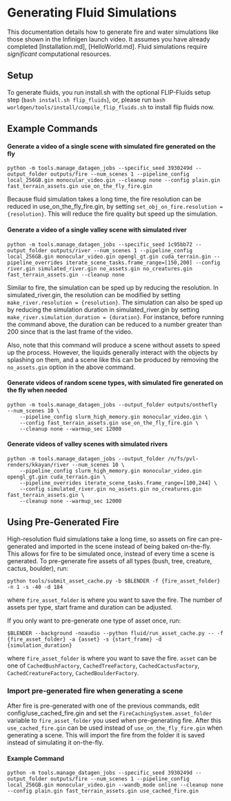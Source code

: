 # Generating Fluid Simulations

This documentation details how to generate fire and water simulations like those shown in the Infinigen launch video. It assumes you have already completed [Installation.md], [HelloWorld.md]. Fluid simulations require *significant* computational resources.

## Setup

To generate fluids, you run install.sh with the optional FLIP-Fluids setup step (`bash install.sh flip_fluids`), or, please run `bash worldgen/tools/install/compile_flip_fluids.sh` to install flip fluids now.

## Example Commands

#### Generate a video of a single scene with simulated fire generated on the fly
```
python -m tools.manage_datagen_jobs --specific_seed 3930249d --output_folder outputs/fire --num_scenes 1 --pipeline_config local_256GB.gin monocular_video.gin --cleanup none --config plain.gin fast_terrain_assets.gin use_on_the_fly_fire.gin
```
Because fluid simulation takes a long time, the fire resolution can be reduced in use_on_the_fly_fire.gin, by setting `set_obj_on_fire.resolution = {resolution}`. This will reduce the fire quality but speed up the simulation.

#### Generate a video of a single valley scene with simulated river
```
python -m tools.manage_datagen_jobs --specific_seed 1c95bb72 --output_folder outputs/river --num_scenes 1 --pipeline_config local_256GB.gin monocular_video.gin opengl_gt.gin cuda_terrain.gin --pipeline_overrides iterate_scene_tasks.frame_range=[150,200] --config river.gin simulated_river.gin no_assets.gin no_creatures.gin fast_terrain_assets.gin --cleanup none 
```
Similar to fire, the simulation can be sped up by reducing the resolution. In simulated_river.gin, the resolution can be modified by setting `make_river.resolution = {resolution}`. The simulation can also be sped up by reducing the simulation duration in simulated_river.gin by setting `make_river.simulation_duration = {duration}`. For instance, before running the command above, the duration can be reduced to a number greater than 200 since that is the last frame of the video.

Also, note that this command will produce a scene without assets to speed up the process. However, the liquids generally interact with the objects by splashing on them, and a scene like this can be produced by removing the `no_assets.gin` option in the above command. 

#### Generate videos of random scene types, with simulated fire generated on the fly when needed
```
python -m tools.manage_datagen_jobs --output_folder outputs/onthefly  --num_scenes 10 \
    --pipeline_config slurm_high_memory.gin monocular_video.gin \
    --config fast_terrain_assets.gin use_on_the_fly_fire.gin \
    --cleanup none --warmup_sec 12000 
```

#### Generate videos of valley scenes with simulated rivers
```
python -m tools.manage_datagen_jobs --output_folder /n/fs/pvl-renders/kkayan/river --num_scenes 10 \
    --pipeline_config slurm_high_memory.gin monocular_video.gin opengl_gt.gin cuda_terrain.gin \
    --pipeline_overrides iterate_scene_tasks.frame_range=[100,244] \ 
    --config simulated_river.gin no_assets.gin no_creatures.gin fast_terrain_assets.gin \
    --cleanup none --warmup_sec 12000
```



## Using Pre-Generated Fire

High-resolution fluid simulations take a long time, so assets on fire can pre-generated and imported in the scene instead of being baked on-the-fly. This allows for fire to be simulated once, instead of every time a scene is generated. To pre-generate fire assets of all types (bush, tree, creature, cactus, boulder), run:
```
python tools/submit_asset_cache.py -b $BLENDER -f {fire_asset_folder} -n 1 -s -40 -d 184
```
where `fire_asset_folder` is where you want to save the fire. The number of assets per type, start frame and duration can be adjusted.  

If you only want to pre-generate one type of asset once, run:
```
$BLENDER --background -noaudio --python fluid/run_asset_cache.py -- -f {fire_asset_folder} -a {asset} -s {start_frame} -d {simulation_duration}
```
where `fire_asset_folder` is where you want to save the fire. `asset` can be one of `CachedBushFactory`, `CachedTreeFactory`, `CachedCactusFactory`, `CachedCreatureFactory`, `CachedBoulderFactory`. 

### Import pre-generated fire when generating a scene
After fire is pre-generated with one of the previous commands, edit config/use_cached_fire.gin and set the `FireCachingSystem.asset_folder` variable to `fire_asset_folder` you used when pre-generating fire. After this `use_cached_fire.gin` can be used instead of `use_on_the_fly_fire.gin` when generating a scene. This will import the fire from the folder it is saved instead of simulating it on-the-fly. 
#### Example Command
```
python -m tools.manage_datagen_jobs --specific_seed 3930249d --output_folder outputs/fire --num_scenes 1 --pipeline_config local_256GB.gin monocular_video.gin --wandb_mode online --cleanup none --config plain.gin fast_terrain_assets.gin use_cached_fire.gin
```
